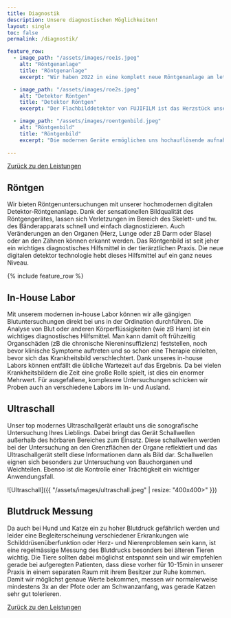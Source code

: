 ```yaml
---
title: Diagnostik
description: Unsere diagnostischen Möglichkeiten!
layout: single
toc: false
permalink: /diagnostik/

feature_row:
  - image_path: "/assets/images/roe1s.jpeg"
    alt: "Röntgenanlage"
    title: "Röntgenanlage"
    excerpt: "Wir haben 2022 in eine komplett neue Röntgenanlage am letzten Stand der Technik investiert. Das Hightech Gerät produziert erheblich bessere Bilder bei einer wesentlich verringerten Strahlendosis."

  - image_path: "/assets/images/roe2s.jpeg"
    alt: "Detektor Röntgen"
    title: "Detektor Röntgen"
    excerpt: "Der Flachbilddetektor von FUJIFILM ist das Herzstück unserer Röntgenanlage und macht den Unterschied in Hinblick auf die Bildqualität."

  - image_path: "/assets/images/roentgenbild.jpeg"
    alt: "Röntgenbild"
    title: "Röntgenbild"
    excerpt: "Die modernen Geräte ermöglichen uns hochauflösende aufnahmen bei kleinstmöglicher Strahlendosis. Die intelligente Software von FUJIFILM stellt zum Schluss noch die Bildparameter perfekt ein."
    
---
```


<i class="fa-solid fa-arrow-left-long"></i> [Zurück zu den Leistungen](/leistungen/)

## Röntgen

Wir bieten Röntgenuntersuchungen mit unserer hochmodernen digitalen Detektor-Röntgenanlage. Dank der sensationellen Bildqualität des Röntgengerätes, lassen sich Verletzungen im Bereich des Skelett- und tw. des Bänderapparats schnell und einfach diagnostizieren. Auch Veränderungen an den Organen (Herz, Lunge oder zB Darm oder Blase) oder an den Zähnen können erkannt werden. Das Röntgenbild ist seit jeher ein wichtiges diagnostisches Hilfsmittel in der tierärztlichen Praxis. Die neue digitalen detektor technologie hebt dieses Hilfsmittel auf ein ganz neues Niveau.

{% include feature_row %}

## In-House Labor

Mit unserem modernen in-house Labor können wir alle gängigen Blutuntersuchungen direkt bei uns in der Ordination durchführen. 
Die Analyse von Blut oder anderen Körperflüssigkeiten (wie zB Harn) ist ein wichtiges diagnostisches Hilfsmittel. Man kann damit oft frühzeitig Organschäden (zB die chronische Niereninsuffizienz) feststellen, noch bevor klinische Symptome auftreten und so schon eine Therapie einleiten, bevor sich das Krankheitsbild verschlechtert. 
Dank unseres in-house Labors können entfällt die übliche Wartezeit auf das Ergebnis. Da bei vielen Krankheitsbildern die Zeit eine große Rolle spielt, ist dies ein enormer Mehrwert. Für ausgefallene, komplexere Untersuchungen schicken wir Proben auch an verschiedene Labors im In- und Ausland.

## Ultraschall

Unser top modernes Ultraschallgerät erlaubt uns die sonografische Untersuchung Ihres Lieblings. Dabei bringt das Gerät Schallwellen außerhalb des hörbaren Bereiches zum Einsatz. Diese schallwellen werden bei der Untersuchung an den Grenzflächen der Organe reflektiert und das Ultraschallgerät stellt diese Informationen dann als Bild dar.
Schallwellen eignen sich besonders zur Untersuchung von Bauchorganen und Weichteilen. Ebenso ist die Kontrolle einer Trächtigkeit ein wichtiger Anwendungsfall. 

![Ultraschall]({{ "/assets/images/ultraschall.jpeg" | resize: "400x400>" }})


## Blutdruck Messung

Da auch bei Hund und Katze ein zu hoher Blutdruck gefährlich werden und leider eine Begleiterscheinung verschiedener Erkrankungen wie Schilddrüsenüberfunktion oder Herz- und Nierenproblemen sein kann, ist eine regelmässige Messung des Blutdrucks besonders bei älteren Tieren wichtig.
Die Tiere sollten dabei möglichst entspannt sein und wir empfehlen gerade bei aufgeregten Patienten, dass diese vorher für 10-15min in unserer Praxis in einem separaten Raum mit ihrem Besitzer zur Ruhe kommen. Damit wir möglichst genaue Werte bekommen, messen wir normalerweise mindestens 3x an der Pfote oder am Schwanzanfang, was gerade Katzen sehr gut tolerieren.

<i class="fa-solid fa-arrow-left-long"></i> [Zurück zu den Leistungen](/leistungen/)